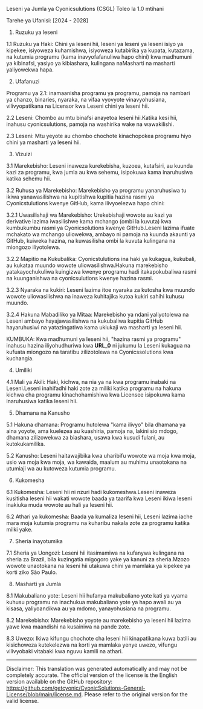 Leseni ya Jumla ya Cyonicsulutions (CSGL)
Toleo la 1.0 mtihani

Tarehe ya Ufanisi: [2024 - 2028]

1. Ruzuku ya leseni

1.1 Ruzuku ya Haki: Chini ya leseni hii, leseni ya leseni ya leseni isiyo ya kipekee, isiyoweza kuhamishwa, isiyoweza kutabirika ya kupata, kutazama, na kutumia programu (kama inavyofafanuliwa hapo chini) kwa madhumuni ya kibinafsi, yasiyo ya kibiashara, kulingana naMasharti na masharti yaliyowekwa hapa.

2. Ufafanuzi

Programu ya 2.1: inamaanisha programu ya programu, pamoja na nambari ya chanzo, binaries, nyaraka, na vifaa vyovyote vinavyohusiana, vilivyopatikana na Licensor kwa Leseni chini ya leseni hii.

2.2 Leseni: Chombo au mtu binafsi anayetoa leseni hii.Katika kesi hii, inahusu cyonicsulutions, pamoja na washirika wake na wawakilishi.

2.3 Leseni: Mtu yeyote au chombo chochote kinachopokea programu hiyo chini ya masharti ya leseni hii.

3. Vizuizi

3.1 Marekebisho: Leseni inaweza kurekebisha, kuzoea, kutafsiri, au kuunda kazi za programu, kwa jumla au kwa sehemu, isipokuwa kama inaruhusiwa katika sehemu hii.

3.2 Ruhusa ya Marekebisho: Marekebisho ya programu yanaruhusiwa tu ikiwa yanawasilishwa na kupitishwa kupitia hazina rasmi ya Cyonicstulutions kwenye GitHub, kama ilivyoelezwa hapo chini:

3.2.1 Uwasilishaji wa Marekebisho: Urekebishaji wowote au kazi ya derivative lazima iwasilishwe kama mchango (ombi la kuvuta) kwa kumbukumbu rasmi ya Cyonicsolutions kwenye GitHub.Leseni lazima ifuate mchakato wa mchango uliowekwa, ambayo ni pamoja na kuunda akaunti ya GitHub, kuiweka hazina, na kuwasilisha ombi la kuvuta kulingana na miongozo iliyotolewa.

3.2.2 Mapitio na Kukubalika: Cyonicstulutions ina haki ya kukagua, kukubali, au kukataa muundo wowote uliowasilishwa.Hakuna marekebisho yatakayochukuliwa kuingizwa kwenye programu hadi itakapokubaliwa rasmi na kuunganishwa na cyonicsulutions kwenye hazina rasmi.

3.2.3 Nyaraka na kukiri: Leseni lazima itoe nyaraka za kutosha kwa muundo wowote uliowasilishwa na inaweza kuhitajika kutoa kukiri sahihi kuhusu muundo.

3.2.4 Hakuna Mabadiliko ya Mitaa: Marekebisho ya ndani yaliyotolewa na Leseni ambayo hayajawasilishwa na kukubaliwa kupitia GitHub hayaruhusiwi na yatazingatiwa kama ukiukaji wa masharti ya leseni hii.

KUMBUKA: Kwa madhumuni ya leseni hii, "hazina rasmi ya programu" inahusu hazina iliyohudhuriwa kwa __URL_0__ ni jukumu la Leseni kukagua na kufuata miongozo na taratibu zilizotolewa na Cyonicssolutions kwa kuchangia.

4. Umiliki

4.1 Mali ya Akili: Haki, kichwa, na nia ya na kwa programu inabaki na Leseni.Leseni inahifadhi haki zote za miliki katika programu na hakuna kichwa cha programu kinachohamishiwa kwa Licensee isipokuwa kama inaruhusiwa katika leseni hii.

5. Dhamana na Kanusho

5.1 Hakuna dhamana: Programu hutolewa "kama ilivyo" bila dhamana ya aina yoyote, ama kuelezea au kuashiria, pamoja na, lakini sio mdogo, dhamana zilizowekwa za biashara, usawa kwa kusudi fulani, au kutokukamilika.

5.2 Kanusho: Leseni haitawajibika kwa uharibifu wowote wa moja kwa moja, usio wa moja kwa moja, wa kawaida, maalum au muhimu unaotokana na utumiaji wa au kutoweza kutumia programu.

6. Kukomesha

6.1 Kukomesha: Leseni hii ni nzuri hadi kukomeshwa.Leseni inaweza kusitisha leseni hii wakati wowote baada ya taarifa kwa Leseni ikiwa leseni inakiuka muda wowote au hali ya leseni hii.

6.2 Athari ya kukomesha: Baada ya kumaliza leseni hii, Leseni lazima iache mara moja kutumia programu na kuharibu nakala zote za programu katika milki yake.

7. Sheria inayotumika

7.1 Sheria ya Uongozi: Leseni hii itasimamiwa na kufanywa kulingana na sheria za Brazil, bila kuzingatia migogoro yake ya kanuni za sheria.Mzozo wowote unaotokana na leseni hii utakuwa chini ya mamlaka ya kipekee ya korti ziko São Paulo.

8. Masharti ya Jumla

8.1 Makubaliano yote: Leseni hii hufanya makubaliano yote kati ya vyama kuhusu programu na inachukua makubaliano yote ya hapo awali au ya kisasa, yaliyoandikwa au ya mdomo, yanayohusiana na programu.

8.2 Marekebisho: Marekebisho yoyote au marekebisho ya leseni hii lazima yawe kwa maandishi na kusainiwa na pande zote.

8.3 Uwezo: Ikiwa kifungu chochote cha leseni hii kinapatikana kuwa batili au kisichoweza kutekelezwa na korti ya mamlaka yenye uwezo, vifungu vilivyobaki vitabaki kwa nguvu kamili na athari.

---
Disclaimer: This translation was generated automatically and may not be completely accurate. The official version of the license is the English version available on the GitHub repository: https://github.com/getcyonic/CyonicSolutions-General-License/blob/main/license.md. Please refer to the original version for the valid license.
